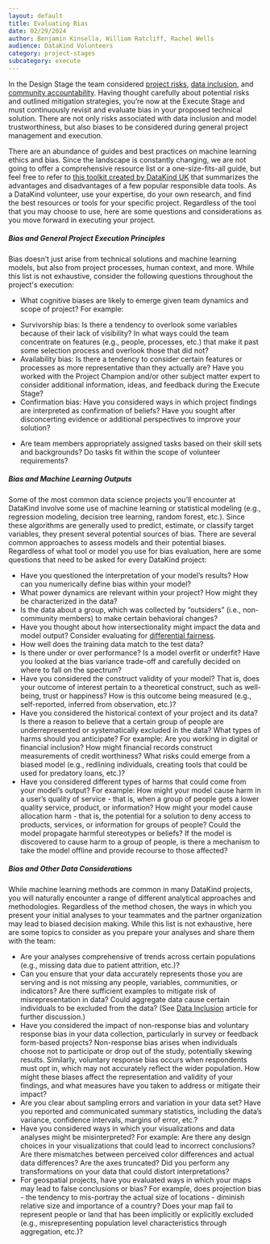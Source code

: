 ```yaml
---
layout: default
title: Evaluating Bias
date: 02/29/2024
author: Benjamin Kinsella, William Ratcliff, Rachel Wells
audience: DataKind Volunteers
category: project-stages
subcategory: execute
---
```


In the Design Stage the team considered [project risks](https://playbook.datakind.org/playbook/articles/41), [data inclusion](https://playbook.datakind.org/playbook/articles/44), and [community accountability](https://playbook.datakind.org/playbook/articles/43). Having thought carefully about potential risks and outlined mitigation strategies, you’re now at the Execute Stage and must continuously revisit and evaluate bias in your proposed technical solution. There are not only risks associated with data inclusion and model trustworthiness, but also biases to be considered during general project management and execution. 


There are an abundance of guides and best practices on machine learning ethics and bias. Since the landscape is constantly changing, we are not going to offer a comprehensive resource list or a one\-size\-fits\-all guide, but feel free to refer to [this toolkit created by DataKind UK](https://datakind-ai-ethics.netlify.app/#/) that summarizes the advantages and disadvantages of a few popular responsible data tools. As a DataKind volunteer, use your expertise, do your own research, and find the best resources or tools for your specific project. Regardless of the tool that you may choose to use, here are some questions and considerations as you move forward in executing your project. 


##### Bias and General Project Execution Principles


Bias doesn’t just arise from technical solutions and machine learning models, but also from project processes, human context, and more. While this list is not exhaustive, consider the following questions throughout the project's execution:


* What cognitive biases are likely to emerge given team dynamics and scope of project? For example:
+ Survivorship bias: Is there a tendency to overlook some variables because of their lack of visibility? In what ways could the team concentrate on features (e.g., people, processes, etc.) that make it past some selection process and overlook those that did not?
+ Availability bias: Is there a tendency to consider certain features or processes as more representative than they actually are? Have you worked with the Project Champion and/or other subject matter expert to consider additional information, ideas, and feedback during the Execute Stage?
+ Confirmation bias: Have you considered ways in which project findings are interpreted as confirmation of beliefs? Have you sought after disconcerting evidence or additional perspectives to improve your solution?

* Are team members appropriately assigned tasks based on their skill sets and backgrounds? Do tasks fit within the scope of volunteer requirements?


##### Bias and Machine Learning Outputs


Some of the most common data science projects you’ll encounter at DataKind involve some use of machine learning or statistical modeling (e.g., regression modeling, decision tree learning, random forest, etc.). Since these algorithms are generally used to predict, estimate, or classify target variables, they present several potential sources of bias. There are several common approaches to assess models and their potential biases. Regardless of what tool or model you use for bias evaluation, here are some questions that need to be asked for every DataKind project:


* Have you questioned the interpretation of your model’s results? How can you numerically define bias within your model?
* What power dynamics are relevant within your project? How might they be characterized in the data?
* Is the data about a group, which was collected by “outsiders” (i.e., non\-community members) to make certain behavioral changes?
* Have you thought about how intersectionality might impact the data and model output? Consider evaluating for [differential fairness](http://jfoulds.informationsystems.umbc.edu/papers/2019/Foulds%20(2019)%20-%20DifferentialFairness_NeurIPS_MLWG.pdf).
* How well does the training data match to the test data?
* Is there under or over performance? Is a model overfit or underfit? Have you looked at the bias variance trade\-off and carefully decided on where to fall on the spectrum?
* Have you considered the construct validity of your model? That is, does your outcome of interest pertain to a theoretical construct, such as well\-being, trust or happiness? How is this outcome being measured (e.g., self\-reported, inferred from observation, etc.)?
* Have you considered the historical context of your project and its data? Is there a reason to believe that a certain group of people are underrepresented or systematically excluded in the data? What types of harms should you anticipate? For example: Are you working in digital or financial inclusion? How might financial records construct measurements of credit worthiness? What risks could emerge from a biased model (e.g., redlining individuals, creating tools that could be used for predatory loans, etc.)?
* Have you considered different types of harms that could come from your model’s output? For example: How might your model cause harm in a user’s quality of service \- that is, when a group of people gets a lower quality service, product, or information? How might your model cause allocation harm \- that is, the potential for a solution to deny access to products, services, or information for groups of people? Could the model propagate harmful stereotypes or beliefs? If the model is discovered to cause harm to a group of people, is there a mechanism to take the model offline and provide recourse to those affected?


##### Bias and Other Data Considerations


While machine learning methods are common in many DataKind projects, you will naturally encounter a range of different analytical approaches and methodologies. Regardless of the method chosen, the ways in which you present your initial analyses to your teammates and the partner organization may lead to biased decision making. While this list is not exhaustive, here are some topics to consider as you prepare your analyses and share them with the team:


* Are your analyses comprehensive of trends across certain populations (e.g., missing data due to patient attrition, etc.)?
* Can you ensure that your data accurately represents those you are serving and is not missing any people, variables, communities, or indicators? Are there sufficient examples to mitigate risk of misrepresentation in data? Could aggregate data cause certain individuals to be excluded from the data? (See [Data Inclusion](https://playbook.datakind.org/playbook/index) article for further discussion.)
* Have you considered the impact of non\-response bias and voluntary response bias in your data collection, particularly in survey or feedback form\-based projects? Non\-response bias arises when individuals choose not to participate or drop out of the study, potentially skewing results. Similarly, voluntary response bias occurs when respondents must opt in, which may not accurately reflect the wider population. How might these biases affect the representation and validity of your findings, and what measures have you taken to address or mitigate their impact?
* Are you clear about sampling errors and variation in your data set? Have you reported and communicated summary statistics, including the data’s variance, confidence intervals, margins of error, etc.?
* Have you considered ways in which your visualizations and data analyses might be misinterpreted? For example: Are there any design choices in your visualizations that could lead to incorrect conclusions? Are there mismatches between perceived color differences and actual data differences? Are the axes truncated? Did you perform any transformations on your data that could distort interpretations?
* For geospatial projects, have you evaluated ways in which your maps may lead to false conclusions or bias? For example, does projection bias \- the tendency to mis\-portray the actual size of locations \- diminish relative size and importance of a country? Does your map fail to represent people or land that has been implicitly or explicitly excluded (e.g., misrepresenting population level characteristics through aggregation, etc.)?